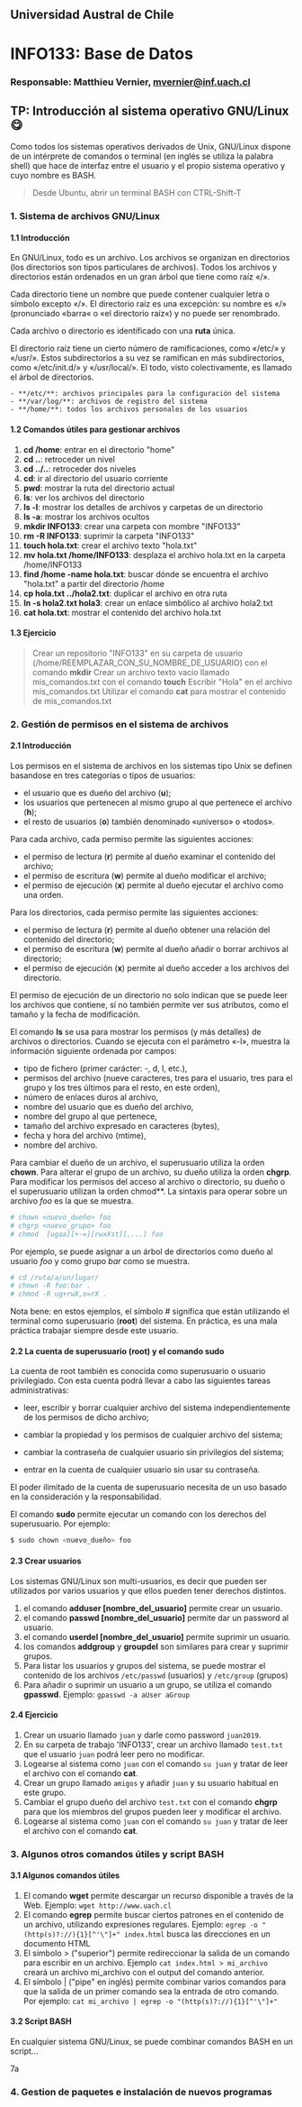 ## Universidad Austral de Chile

# INFO133: Base de Datos

### Responsable: Matthieu Vernier, mvernier@inf.uach.cl

## TP: Introducción al sistema operativo GNU/Linux :yum:

Como todos los sistemas operativos derivados de Unix, GNU/Linux dispone de un intérprete de comandos o terminal (en inglés se utiliza la palabra shell) que hace de interfaz entre el usuario y el propio sistema operativo y cuyo nombre es BASH.

> Desde Ubuntu, abrir un terminal BASH con CTRL-Shift-T

### 1. Sistema de archivos GNU/Linux

#### 1.1 Introducción

En GNU/Linux, todo es un archivo. Los archivos se organizan en directorios (los directorios son tipos particulares de archivos). Todos los archivos y directorios están ordenados en un gran árbol que tiene como raíz «/». 

Cada directorio tiene un nombre que puede contener cualquier letra o símbolo excepto «/». El directorio raíz es una excepción: su nombre es «/» (pronunciado «barra« o «el directorio raíz«) y no puede ser renombrado. 

Cada archivo o directorio es identificado con una **ruta** única. 

El directorio raíz tiene un cierto número de ramificaciones, como «/etc/» y «/usr/». Estos subdirectorios a su vez se ramifican en más subdirectorios, como «/etc/init.d/» y «/usr/local/». El todo, visto colectivamente, es llamado el árbol de directorios.

	- **/etc/**: archivos principales para la configuración del sistema
	- **/var/log/**: archivos de registro del sistema
	- **/home/**: todos los archivos personales de los usuarios


#### 1.2 Comandos útiles para gestionar archivos

1. **cd /home**: entrar en el directorio "home"
1. **cd ..**: retroceder un nivel
1. **cd ../..**: retroceder dos niveles
1. **cd**: ir al directorio del usuario corriente
1. **pwd**: mostrar la ruta del directorio actual 
1. **ls**: ver los archivos del directorio
1. **ls -l**: mostrar los detalles de archivos y carpetas de un directorio
1. **ls -a**: mostrar los archivos ocultos
1. **mkdir INFO133**: crear una carpeta con mombre "INFO133"
1. **rm -R INFO133**: suprimir la carpeta "INFO133"
1. **touch hola.txt**: crear el archivo texto "hola.txt"
1. **mv hola.txt /home/INFO133**: desplaza el archivo hola.txt en la carpeta /home/INFO133
1. **find /home -name hola.txt**: buscar dónde se encuentra el archivo "hola.txt" a partir del directorio /home
1. **cp hola.txt ../hola2.txt**: duplicar el archivo en otra ruta
1. **ln -s hola2.txt hola3**: crear un enlace simbólico al archivo hola2.txt
1. **cat hola.txt**: mostrar el contenido del archivo hola.txt

#### 1.3 Ejercicio

> Crear un repositorio "INFO133" en su carpeta de usuario (/home/REEMPLAZAR_CON_SU_NOMBRE_DE_USUARIO) con el comando **mkdir**
> Crear un archivo texto vacio llamado mis_comandos.txt con el comando **touch**
> Escribir "Hola" en el archivo mis_comandos.txt
> Utilizar el comando **cat** para mostrar el contenido de mis_comandos.txt

### 2. Gestión de permisos en el sistema de archivos

#### 2.1 Introducción

Los permisos en el sistema de archivos en los sistemas tipo Unix se definen basandose en tres categorías o tipos de usuarios:
- el usuario que es dueño del archivo (**u**);
- los usuarios que pertenecen al mismo grupo al que pertenece el archivo (**h**);
- el resto de usuarios (**o**) también denominado «universo» o «todos».

Para cada archivo, cada permiso permite las siguientes acciones:
- el permiso de lectura (**r**) permite al dueño examinar el contenido del archivo;
- el permiso de escritura (**w**) permite al dueño modificar el archivo;
- el permiso de ejecución (**x**) permite al dueño ejecutar el archivo como una orden.

Para los directorios, cada permiso permite las siguientes acciones:
- el permiso de lectura (**r**) permite al dueño obtener una relación del contenido del directorio;
- el permiso de escritura (**w**) permite al dueño añadir o borrar archivos al directorio;
- el permiso de ejecución (**x**) permite al dueño acceder a los archivos del directorio.

El permiso de ejecución de un directorio no solo indican que se puede leer los archivos que contiene, sí no también permite ver sus atributos, como el tamaño y la fecha de modificación.

El comando **ls** se usa para mostrar los permisos (y más detalles) de archivos o directorios. Cuando se ejecuta con el parámetro «-l», muestra la información siguiente ordenada por campos:

- tipo de fichero (primer carácter: -, d, l, etc.),
- permisos del archivo (nueve caracteres, tres para el usuario, tres para el grupo y los tres últimos para el resto, en este orden),
- número de enlaces duros al archivo,
- nombre del usuario que es dueño del archivo,
- nombre del grupo al que pertenece,
- tamaño del archivo expresado en caracteres (bytes),
- fecha y hora del archivo (mtime),
- nombre del archivo.

Para cambiar el dueño de un archivo, el superusuario utiliza la orden **chown**. Para alterar el grupo de un archivo, su dueño utiliza la orden **chgrp**. Para modificar los permisos del acceso al archivo o directorio, su dueño o el superusuario utilizan la orden chmod**. La sintaxis para operar sobre un archivo _foo_ es la que se muestra.

```bash
# chown <nuevo_dueño> foo
# chgrp <nuevo_grupo> foo
# chmod  [ugoa][+-=][rwxXst][,...] foo
```

Por ejemplo, se puede asignar a un árbol de directorios como dueño al usuario _foo_ y como grupo _bar_ como se muestra.
```bash
# cd /ruta/a/un/lugar/
# chown -R foo:bar .
# chmod -R ug+rwX,o=rX .
```
Nota bene: en estos ejemplos, el símbolo # significa que están utilizando el terminal como superusuario (**root**) del sistema. En práctica, es una mala práctica trabajar siempre desde este usuario.

#### 2.2 La cuenta de superusuario (root) y el comando sudo

La cuenta de root también es conocida como superusuario o usuario privilegiado. Con esta cuenta podrá llevar a cabo las siguientes tareas administrativas:

- leer, escribir y borrar cualquier archivo del sistema independientemente de los permisos de dicho archivo;

- cambiar la propiedad y los permisos de cualquier archivo del sistema;

- cambiar la contraseña de cualquier usuario sin privilegios del sistema;

- entrar en la cuenta de cualquier usuario sin usar su contraseña.

El poder ilimitado de la cuenta de superusuario necesita de un uso basado en la consideración y la responsabilidad.

El comando **sudo** permite ejecutar un comando con los derechos del superusuario. Por ejemplo:

```bash
$ sudo chown <nuevo_dueño> foo
```

#### 2.3 Crear usuarios

Los sistemas GNU/Linux son multi-usuarios, es decir que pueden ser utilizados por varios usuarios y que ellos pueden tener derechos distintos.

1. el comando **adduser [nombre_del_usuario]** permite crear un usuario.
1. el comando **passwd [nombre_del_usuario]** permite dar un password al usuario.
1. el comando **userdel [nombre_del_usuario]** permite suprimir un usuario.
1. los comandos **addgroup** y **groupdel** son similares para crear y suprimir grupos.
1. Para listar los usuarios y grupos del sistema, se puede mostrar el contenido de los archivos `/etc/passwd` (usuarios) y `/etc/group` (grupos)
1. Para añadir o suprimir un usuario a un grupo, se utiliza el comando **gpasswd**. Ejemplo: `gpasswd -a aUser aGroup`

#### 2.4 Ejercicio

1. Crear un usuario llamado `juan` y darle como password `juan2019`.
1. En su carpeta de trabajo 'INFO133', crear un archivo llamado `test.txt` que el usuario `juan` podrá leer pero no modificar.
1. Logearse al sistema como `juan` con el comando `su juan` y tratar de leer el archivo con el comando **cat**.
1. Crear un grupo llamado `amigos` y añadir `juan` y su usuario habitual en este grupo.
1. Cambiar el grupo dueño del archivo `test.txt` con el comando **chgrp** para que los miembros del grupos pueden leer y modificar el archivo.
1. Logearse al sistema como `juan` con el comando `su juan` y tratar de leer el archivo con el comando **cat**.


### 3. Algunos otros comandos útiles y script BASH

#### 3.1 Algunos comandos útiles

1. El comando **wget** permite descargar un recurso disponible a través de la Web. Ejemplo: `wget http://www.uach.cl`
1. El comando **egrep** permite buscar ciertos patrones en el contenido de un archivo, utilizando expresiones regulares. Ejemplo: `egrep -o "(http(s)?://){1}[^'\"]+" index.html` busca las direcciones en un documento HTML
1. El símbolo > ("superior") permite redireccionar la salida de un comando para escribir en un archivo. Ejemplo `cat index.html > mi_archivo` creará un archivo mi_archivo con el output del comando anterior.
1. El símbolo | ("pipe" en inglés) permite combinar varios comandos para que la salida de un primer comando sea la entrada de otro comando. Por ejemplo: `cat mi_archivo | egrep -o "(http(s)?://){1}[^'\"]+"`

#### 3.2 Script BASH

En cualquier sistema GNU/Linux, se puede combinar comandos BASH en un script... 

<por completar>7a

### 4. Gestion de paquetes e instalación de nuevos programas

<por completar>



